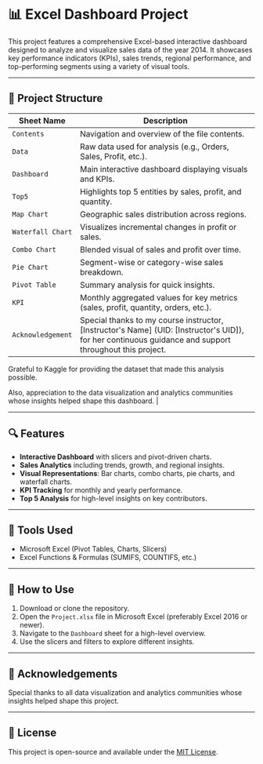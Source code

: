 # 📊 Excel Dashboard Project

This project features a comprehensive Excel-based interactive dashboard designed to analyze and visualize sales data of the year 2014. It showcases key performance indicators (KPIs), sales trends, regional performance, and top-performing segments using a variety of visual tools.

---

## 📁 Project Structure

| Sheet Name        | Description |
|------------------|-------------|
| `Contents`        | Navigation and overview of the file contents. |
| `Data`            | Raw data used for analysis (e.g., Orders, Sales, Profit, etc.). |
| `Dashboard`       | Main interactive dashboard displaying visuals and KPIs. |
| `Top5`            | Highlights top 5 entities by sales, profit, and quantity. |
| `Map Chart`       | Geographic sales distribution across regions. |
| `Waterfall Chart` | Visualizes incremental changes in profit or sales. |
| `Combo Chart`     | Blended visual of sales and profit over time. |
| `Pie Chart`       | Segment-wise or category-wise sales breakdown. |
| `Pivot Table`     | Summary analysis for quick insights. |
| `KPI`             | Monthly aggregated values for key metrics (sales, profit, quantity, orders, etc.). |
| `Acknowledgement` | Special thanks to my course instructor, [Instructor's Name] (UID: [Instructor's UID]), for her continuous guidance and support throughout this project.

Grateful to Kaggle for providing the dataset that made this analysis possible.

Also, appreciation to the data visualization and analytics communities whose insights helped shape this dashboard. |

---

## 🔍 Features

- **Interactive Dashboard** with slicers and pivot-driven charts.
- **Sales Analytics** including trends, growth, and regional insights.
- **Visual Representations**: Bar charts, combo charts, pie charts, and waterfall charts.
- **KPI Tracking** for monthly and yearly performance.
- **Top 5 Analysis** for high-level insights on key contributors.

---

## 🧰 Tools Used

- Microsoft Excel (Pivot Tables, Charts, Slicers)
- Excel Functions & Formulas (SUMIFS, COUNTIFS, etc.)

---

## 📌 How to Use

1. Download or clone the repository.
2. Open the `Project.xlsx` file in Microsoft Excel (preferably Excel 2016 or newer).
3. Navigate to the `Dashboard` sheet for a high-level overview.
4. Use the slicers and filters to explore different insights.

---

## 🙌 Acknowledgements

Special thanks to all data visualization and analytics communities whose insights helped shape this project.

---

## 📎 License

This project is open-source and available under the [MIT License](LICENSE).
